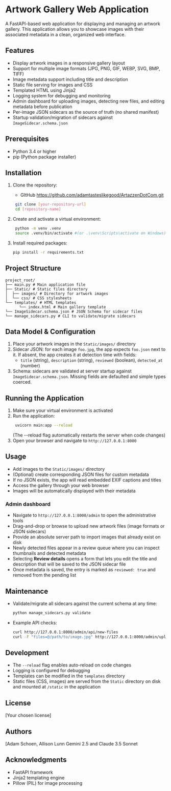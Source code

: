 # Artwork Gallery Web Application

A FastAPI-based web application for displaying and managing an artwork gallery. This application allows you to showcase images with their associated metadata in a clean, organized web interface.

## Features

- Display artwork images in a responsive gallery layout
- Support for multiple image formats (JPG, PNG, GIF, WEBP, SVG, BMP, TIFF)
- Image metadata support including title and description
- Static file serving for images and CSS
- Templated HTML using Jinja2
- Logging system for debugging and monitoring
- Admin dashboard for uploading images, detecting new files, and editing metadata before publication
- Per-image JSON sidecars as the source of truth (no shared manifest)
- Startup validation/migration of sidecars against `ImageSidecar.schema.json`

## Prerequisites

- Python 3.4 or higher
- pip (Python package installer)

## Installation

1. Clone the repository:
    - GItHub https://github.com/adamtasteslikegood/ArtazzenDotCom.git

   ```Bash
    git clone [your-repository-url] 
    cd [repository-name]
   ```

2. Create and activate a virtual environment:

   ```Bash
    python -m venv .venv
    source .venv/bin/activate #(or .\venv\Scripts\activate on Windows)
   ```

3. Install required packages:

   ```bash
   pip install -r requirements.txt
   ```

## Project Structure
```
project_root/ 
├── main.py # Main application file
├── Static/ # Static files directory
│  ├── images/ # Directory for artwork images
│  └── css/ # CSS stylesheets
└── templates/ # HTML templates 
      └── index.html # Main gallery template
└── ImageSidecar.schema.json # JSON Schema for sidecar files
└── manage_sidecars.py # CLI to validate/migrate sidecars
```

## Data Model & Configuration

1. Place your artwork images in the `Static/images/` directory
2. Sidecar JSON: for each image `foo.jpg`, the app expects `foo.json` next to it. If absent, the app creates it at detection time with fields:
   - `title` (string), `description` (string), `reviewed` (boolean), `detected_at` (number)
3. Schema: sidecars are validated at server startup against `ImageSidecar.schema.json`. Missing fields are defaulted and simple types coerced.

## Running the Application

1. Make sure your virtual environment is activated
2. Run the application:
   ```bash
    uvicorn main:app --reload
   ```
   (The --reload flag automatically restarts the server when code changes)
3. Open your browser and navigate to `http://127.0.0.1:8000`

## Usage

- Add images to the `Static/images/` directory
- (Optional) create corresponding JSON files for custom metadata
- If no JSON exists, the app will read embedded EXIF captions and titles
- Access the gallery through your web browser
- Images will be automatically displayed with their metadata

### Admin dashboard

- Navigate to `http://127.0.0.1:8000/admin` to open the administrative tools
- Drag-and-drop or browse to upload new artwork files (image formats or JSON sidecars)
- Provide an absolute server path to import images that already exist on disk
- Newly detected files appear in a review queue where you can inspect thumbnails and detected metadata
- Selecting **Review details** opens a form that lets you edit the title and description that will be saved to the JSON sidecar file
- Once metadata is saved, the entry is marked as `reviewed: true` and removed from the pending list

## Maintenance

- Validate/migrate all sidecars against the current schema at any time:

  ```bash
  python manage_sidecars.py validate
  ```

- Example API checks:

  ```bash
  curl http://127.0.0.1:8000/admin/api/new-files
  curl -F "files=@/path/to/image.jpg" http://127.0.0.1:8000/admin/upload
  ```

## Development

- The `--reload` flag enables auto-reload on code changes
- Logging is configured for debugging
- Templates can be modified in the `templates` directory
- Static files (CSS, images) are served from the `Static` directory on disk and mounted at `/static` in the application

## License

[Your chosen license]

## Authors

[Adam Schoen, Allison Lunn Gemini 2.5 and Claude 3.5 Sonnet 
## Acknowledgments

- FastAPI framework
- Jinja2 templating engine
- Pillow (PIL) for image processing
